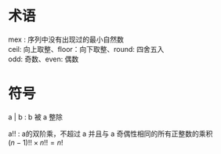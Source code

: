 # 术语
mex : 序列中没有出现过的最小自然数  
ceil: 向上取整、floor：向下取整、round: 四舍五入  
odd: 奇数、even: 偶数


# 符号
a | b : b 被 a 整除  

a!! : a的双阶乘，不超过 a 并且与 a 奇偶性相同的所有正整数的乘积  
$(n-1)!!\times{n!!}=n!$